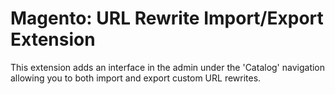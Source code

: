Magento: URL Rewrite Import/Export Extension
============================================

This extension adds an interface in the admin under the 'Catalog' navigation allowing you to both import and export custom URL rewrites.